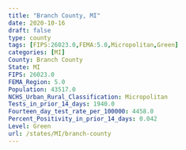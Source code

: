 ```yaml
---
title: "Branch County, MI"
date: 2020-10-16
draft: false
type: county
tags: [FIPS:26023.0,FEMA:5.0,Micropolitan,Green]
categories: [MI]
County: Branch County
State: MI
FIPS: 26023.0
FEMA_Region: 5.0
Population: 43517.0
NCHS_Urban_Rural_Classification: Micropolitan
Tests_in_prior_14_days: 1940.0
Fourteen_day_test_rate_per_100000: 4458.0
Percent_Positivity_in_prior_14_days: 0.042
Level: Green
url: /states/MI/branch-county
---
```



